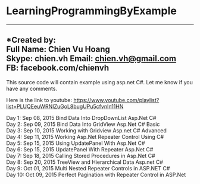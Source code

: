 # LearningProgrammingByExample
-----------------------------
*Created by:	
Full Name: Chien Vu Hoang	
Skype: chien.vh	
Email: chien.vh@gmail.com	
FB: facebook.com/chienvh	
-----------------------------

This source code will contain example using asp.net C#.  Let me know if you have any comments.

Here is the link to youtube: https://www.youtube.com/playlist?list=PLUQEeuWRNIZuGoL8bugUPu5cfvnIn11HN

Day 1: Sep 08, 2015
	Bind Data Into DropDownList Asp.Net C#	
Day 2: Sep 09, 2015
	Bind Data Into GridView Asp.Net C# Basic	
Day 3: Sep 10, 2015	
	Working with Gridview Asp.net C# Advanced	
Day 4: Sep 11, 2015	
	Working Asp.Net Repeater Control Using C#	
Day 5: Sep 15, 2015
	Using UpdatePanel With Asp.Net C#	
Day 6: Sep 15, 2015
	UpdatePanel With Repeater Asp.Net C#		
Day 7: Sep 18, 2015	
	Calling Stored Procedures in Asp.Net C#		
Day 8: Sep 20, 2015	
	TreeView and Hierarchical Data Asp.net C#	
Day 9: Oct 01, 2015	
	Multi Nested Repeater Controls in ASP.NET C#		
Day 10: Oct 09, 2015
	Perfect Pagination with Repeater Control in ASP.Net		
	
	